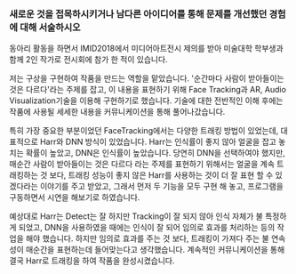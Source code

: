 ### 새로운 것을 접목하시키거나 남다른 아이디어를 통해 문제를 개선했던 경험에 대해 서술하시오

동아리 활동을 하면서 IMID2018에서 미디어아트전시 제의를 받아 미술대학 학부생과 함께 2인 작가로 전시회에 참가 한 적이 있습니다.

 저는 구상을 구현하여 작품을 만드는 역할을 맡았습니다. '순간마다 사람이 받아들이는 것은 다르다'라는 주제를 잡고, 이 내용을 표현하기 위해 Face Tracking과 AR, Audio Visualization기술을 이용해 구현하기로 했습니다. 기술에 대한 전반적인 이해 후에는 작품에 사용될 세세한 내용을 커뮤니케이션을 통해 풀어나갔습니다. 

특히 가장 중요한 부분이었던 FaceTracking에서는 다양한 트래킹 방법이 있었는데, 대표적으로 Harr와 DNN 방식이 있었습니다. Harr는 인식률이 좋지 않아 얼굴을 잡고 놓치는 확률이 높았고, DNN은 인식률이 높았습니다. 당연히 DNN을 선택하여야 했지만, 매순간 사람이 받아들이는 것은 다르다 라는 주제를 표현하기 위해서는 얼굴을 계속 트래킹하는 것 보다, 트래킹 성능이 좋지 않은 Harr를 사용하는 것이 더 잘 표현 할 수 있겠다라는 이야기를 주고 받았고, 그래서 먼저 두 기능을 모두 구현 해 놓고, 프로그램을 구동하면서 시연을 해보기로 하였습니다. 

예상대로 Harr는 Detect는 잘 하지만 Tracking이 잘 되지 않아 인식 자체가 불 특정하게 되었고, DNN을 사용하였을 때에는 인식이 잘 되어 임의로 효과를 처리하는 등의 작업을 해야 했습니다. 하지만 임의로 효과를 주는 것 보다, 트래킹이 가져다 주는 불 연속성이 매순간을 표현하는데 들어맞는다고 생각했습니다. 계속적인 커뮤니케이션을 통해 결국 Harr로 트래킹을 하여 작품을 완성시켰습니다.


